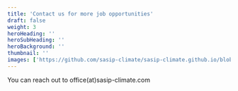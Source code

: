 ```yaml
---
title: 'Contact us for more job opportunities'
draft: false
weight: 3
heroHeading: ''
heroSubHeading: ''
heroBackground: ''
thumbnail: ''
images: ['https://github.com/sasip-climate/sasip-climate.github.io/blob/master/static/images/ice.jpg']
---
```


You can reach out to office(at)sasip-climate.com
